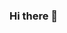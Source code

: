 ### Hi there 👋

<!--
**crazydogen/crazydogen** is a ✨ _special_ ✨ repository because its `README.md` (this file) appears on your GitHub profile.

[![Crazydogen's stats](https://github-readme-stats.vercel.app/api?username=crazydogen&theme=tokyonight)](https://github.com/crazydogen)

Here are some ideas to get you started:

- 🔭 I’m currently working on ...
- 🌱 I’m currently learning ...
- 👯 I’m looking to collaborate on ...
- 🤔 I’m looking for help with ...
- 💬 Ask me about ...
- 📫 How to reach me: ...
- 😄 Pronouns: ...
- ⚡ Fun fact: ...
-->
